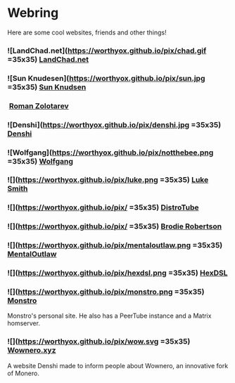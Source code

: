 # Webring

Here are some cool websites, friends and other things!

### ![LandChad.net](https://worthyox.github.io/pix/chad.gif =35x35) [LandChad.net](https://landchad.net/)

### ![Sun Knudesen](https://worthyox.github.io/pix/sun.jpg =35x35) [Sun Knudsen](https://sunknudsen.com/)

### ![]() [Roman Zolotarev](https://www.romanzolotarev.com/)

### ![Denshi](https://worthyox.github.io/pix/denshi.jpg =35x35) [Denshi](https://denshi.org/)

### ![Wolfgang](https://worthyox.github.io/pix/notthebee.png =35x35) [Wolfgang](https://notthebe.ee/)

### ![](https://worthyox.github.io/pix/luke.png =35x35) [Luke Smith](https://lukesmith.xyz/)

### ![](https://worthyox.github.io/pix/ =35x35) [DistroTube](https://distro.tube/)

### ![](https://worthyox.github.io/pix/ =35x35) [Brodie Robertson](https://brodierobertson.xyz/)

### ![](https://worthyox.github.io/pix/mentaloutlaw.png =35x35) [MentalOutlaw](https://github.com/MentalOutlaw)

### ![](https://worthyox.github.io/pix/hexdsl.png =35x35) [HexDSL](https://hexdsl.co.uk/)

### ![](https://worthyox.github.io/pix/monstro.png =35x35) [Monstro](https://monstro1.com/)

Monstro's personal site. He also has a PeerTube instance and a Matrix homserver.

### ![](https://worthyox.github.io/pix/wow.svg =35x35) [Wownero.xyz](https://wownero.xyz/)

A website Denshi made to inform people about Wownero, an innovative fork of Monero.

